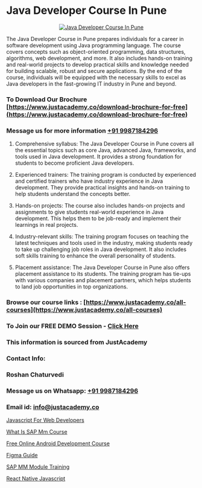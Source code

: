 # Java Developer Course In Pune

<p align="center">
  <a href="https://justacademy.co/course-detail/core-java-training">
    <img src="https://justacademy.co/storage2/course_image/1677245426_course_image.webp" alt="Java Developer Course In Pune">
  </a>
</p>


The Java Developer Course in Pune prepares individuals for a career in software development using Java programming language. The course covers concepts such as object-oriented programming, data structures, algorithms, web development, and more. It also includes hands-on training and real-world projects to develop practical skills and knowledge needed for building scalable, robust and secure applications. By the end of the course, individuals will be equipped with the necessary skills to excel as Java developers in the fast-growing IT industry in Pune and beyond. 
### To Download Our Brochure [https://www.justacademy.co/download-brochure-for-free](https://www.justacademy.co/download-brochure-for-free)
### Message us for more information [+91 9987184296](https://api.whatsapp.com/send?phone=919987184296)
1) Comprehensive syllabus: The Java Developer Course in Pune covers all the essential topics such as core Java, advanced Java, frameworks, and tools used in Java development. It provides a strong foundation for students to become proficient Java developers.

2) Experienced trainers: The training program is conducted by experienced and certified trainers who have industry experience in Java development. They provide practical insights and hands-on training to help students understand the concepts better.

3) Hands-on projects: The course also includes hands-on projects and assignments to give students real-world experience in Java development. This helps them to be job-ready and implement their learnings in real projects.

4) Industry-relevant skills: The training program focuses on teaching the latest techniques and tools used in the industry, making students ready to take up challenging job roles in Java development. It also includes soft skills training to enhance the overall personality of students.

5) Placement assistance: The Java Developer Course in Pune also offers placement assistance to its students. The training program has tie-ups with various companies and placement partners, which helps students to land job opportunities in top organizations.

### Browse our course links : [https://www.justacademy.co/all-courses](https://www.justacademy.co/all-courses) 
### To Join our FREE DEMO Session - [Click Here](https://www.justacademy.co/register-for-course-demo)


### This information is sourced from JustAcademy
### Contact Info:
### Roshan Chaturvedi
### Message us on Whatsapp: [+91 9987184296](https://api.whatsapp.com/send?phone=919987184296)
### Email id: [info@justacademy.co](mailto:info@justacademy.co)
                
[Javascript For Web Developers](https://www.linkedin.com/pulse/javascript-web-developers-justacademy-boston-ekluc?trackingId=zFjEncRcTKxHC2YQMSd5Hg%3D%3D&lipi=urn%3Ali%3Apage%3Ad_flagship3_company_admin%3BXwxjEqEYSnilOOgoWtEIiA%3D%3D)

[What Is SAP Mm Course](https://www.linkedin.com/pulse/wwhat-sap-mm-course-software-training-sunnyvale-rnhhf/)

[Free Online Android Development Course](https://medium.com/@mistersumit961/free-online-android-development-course-eadba8af1c15)

[Figma Guide](https://medium.com/@abhidnya.1068/figma-guide-12e5209fe349)

[SAP MM Module Training](https://justacademyin.github.io/Articles/SAP-MM-Module-Training)

[React Native Javascript](https://justacademyin.github.io/Articles/React-Native-Javascript)


